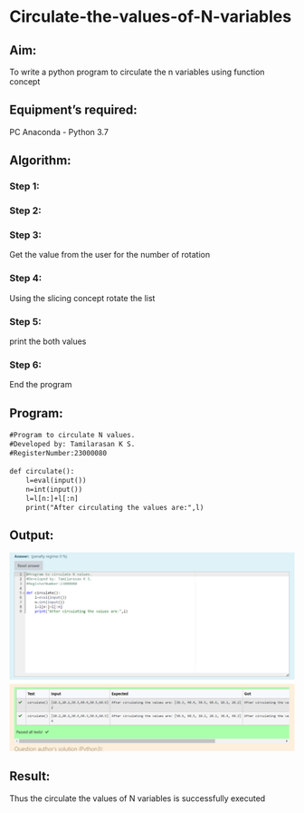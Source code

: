 # Circulate-the-values-of-N-variables
## Aim:
To write a python program to circulate the n variables using function concept
## Equipment’s required:
PC
Anaconda - Python 3.7
## Algorithm: 
### Step 1: 
### Step 2: 
### Step 3: 
Get the value from the user for the number of rotation
### Step 4: 
Using the slicing concept rotate the list
### Step 5: 
print the both values
### Step 6: 
End the program
## Program:
```
#Program to circulate N values.
#Developed by: Tamilarasan K S.
#RegisterNumber:23000080

def circulate():
    l=eval(input())
    n=int(input())
    l=l[n:]+l[:n]
    print("After circulating the values are:",l)
```

## Output:
![otuput](/values.png)

## Result:
Thus the circulate the values of N variables is successfully executed